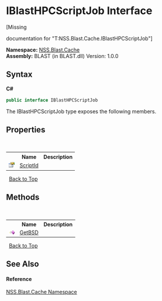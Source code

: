 # IBlastHPCScriptJob Interface
 

\[Missing <summary> documentation for "T:NSS.Blast.Cache.IBlastHPCScriptJob"\]

**Namespace:**&nbsp;<a href="N_NSS_Blast_Cache">NSS.Blast.Cache</a><br />**Assembly:**&nbsp;BLAST (in BLAST.dll) Version: 1.0.0

## Syntax

**C#**<br />
``` C#
public interface IBlastHPCScriptJob
```

The IBlastHPCScriptJob type exposes the following members.


## Properties
&nbsp;<table><tr><th></th><th>Name</th><th>Description</th></tr><tr><td>![Public property](media/pubproperty.gif "Public property")</td><td><a href="P_NSS_Blast_Cache_IBlastHPCScriptJob_ScriptId">ScriptId</a></td><td /></tr></table>&nbsp;
<a href="#iblasthpcscriptjob-interface">Back to Top</a>

## Methods
&nbsp;<table><tr><th></th><th>Name</th><th>Description</th></tr><tr><td>![Public method](media/pubmethod.gif "Public method")</td><td><a href="M_NSS_Blast_Cache_IBlastHPCScriptJob_GetBSD">GetBSD</a></td><td /></tr></table>&nbsp;
<a href="#iblasthpcscriptjob-interface">Back to Top</a>

## See Also


#### Reference
<a href="N_NSS_Blast_Cache">NSS.Blast.Cache Namespace</a><br />